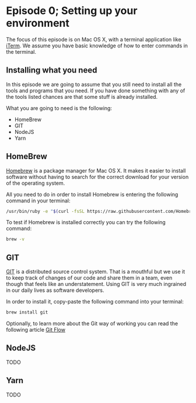 # Episode 0; Setting up your environment
The focus of this episode is on Mac OS X, with a terminal application like [iTerm][iTerm]. We assume
you have basic knowledge of how to enter commands in the terminal.

## Installing what you need
In this episode we are going to assume that you still need to install all the tools and programs
that you need. If you have done something with any of the tools listed chances are that some stuff
is already installed.

What you are going to need is the following:
- HomeBrew
- GIT
- NodeJS
- Yarn

## HomeBrew
[Homebrew][homebrew] is a package manager for Mac OS X. It makes it easier to install software
without having to search for the correct download for your version of the operating system.

All you need to do in order to install Homebrew is entering the following command in your terminal:

```sh
/usr/bin/ruby -e "$(curl -fsSL https://raw.githubusercontent.com/Homebrew/install/master/install)"
```

To test if Homebrew is installed correctly you can try the following command:
```sh
brew -v
```

## GIT
[GIT][git] is a distributed source control system. That is a mouthful but we use it to keep track of
changes of our code and share them in a team, even though that feels like an understatement. Using
GIT is very much ingrained in our daily lives as software developers.

In order to install it, copy-paste the following command into your terminal:
```sh
brew install git
```

Optionally, to learn more about the Git way of working you can read the following article
[Git Flow](http://nvie.com/posts/a-successful-git-branching-model/)

## NodeJS
TODO

## Yarn
TODO

[iTerm]: https://www.iterm2.com/
[homebrew]: https://brew.sh/
[git]: https://git-scm.com/




